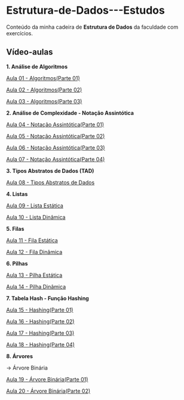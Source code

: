 # Estrutura-de-Dados---Estudos

Conteúdo da minha cadeira de **Estrutura de Dados** da faculdade com exercícios.

## Vídeo-aulas

**1. Análise de Algoritmos**

[Aula 01 - Algoritmos(Parte 01)](https://drive.google.com/file/d/1tYSrvdPLEKiCTYoJCn8L5bSRMruJhOEB/view?usp=drive_web&authuser=1)

[Aula 02 - Algoritmos(Parte 02)](https://drive.google.com/file/d/1VDt7GYBpzThthv9JRmYBrzpeuIdU_Z2X/view?usp=drive_web&authuser=1)

[Aula 03 - Algoritmos(Parte 03)](https://drive.google.com/file/d/1ZuZlFPF67-zQlyvbe-nCOn0i8y4GNkbp/view?usp=drive_web&authuser=1)


**2. Análise de Complexidade - Notação Assintótica**

[Aula 04 - Notação Assintótica(Parte 01)](https://drive.google.com/file/d/1sRudNOwwTBc2Ye6amCrx2bgQIVFYWPbY/view?usp=drive_web&authuser=1)

[Aula 05 - Notação Assintótica(Parte 02)](https://drive.google.com/file/d/1v_6u5a2DC5VkIjfT5nLThhzOllGMkUKC/view?usp=drive_web&authuser=1)

[Aula 06 - Notação Assintótica(Parte 03)](https://drive.google.com/file/d/1DDc7GJccwL95FdTa4_HqLeM_goBb2Zvv/view?usp=drive_web&authuser=1)

[Aula 07 - Notação Assintótica(Parte 04)](https://drive.google.com/file/d/1VH3ZZoGXxoFGwl9Tt1lUFYax9YByUnAz/view?usp=drive_web&authuser=1)

**3. Tipos Abstratos de Dados (TAD)**

[Aula 08 - Tipos Abstratos de Dados](https://drive.google.com/file/d/14ltXErtLWduFRRPZ35FmMxYvUHbA8i4G/view?usp=drive_web&authuser=1)

**4. Listas**

[Aula 09 - Lista Estática](https://drive.google.com/file/d/13IOZqF0KwhysCWM5s-_TZfVwNTwXVOWc/view?usp=drive_web&authuser=1)

[Aula 10 - Lista Dinâmica](https://drive.google.com/file/d/1wB-MB1VBW03RiPVIjFCXxRwrwNyxrGXr/view?usp=drive_web&authuser=1)

**5. Filas**

[Aula 11 - Fila Estática](https://drive.google.com/file/d/1k9QfTjPdcwVJr5KwGp6BFslthHjw-mkx/view?usp=drive_web&authuser=1)

[Aula 12 - Fila Dinâmica](https://drive.google.com/file/d/1BK4FPevZMxDWBmPJdxyNg3umJr_J14hS/view?usp=drive_web&authuser=1)

**6. Pilhas**

[Aula 13 - Pilha Estática](https://drive.google.com/file/d/1jIAz9fxqUMrRGpMumeTGeZL1zeEg64lo/view?usp=drive_web&authuser=1)

[Aula 14 - Pilha Dinâmica](https://drive.google.com/file/d/11mPPnqhLG25uLzv_Fwlp8zVLyFrI9jKh/view?usp=drive_web&authuser=1)

**7. Tabela Hash - Função Hashing**

[Aula 15 - Hashing(Parte 01)](https://drive.google.com/file/d/1-AUZqqgBYBhYxoBv9Fpv_JEUREIGQaCF/view?usp=drive_web&authuser=1)

[Aula 16 - Hashing(Parte 02)](https://drive.google.com/file/d/1Qvb1pZUubV7ZKpWEoK6_SgyiG0n-N5hE/view?usp=drive_web&authuser=1)

[Aula 17 - Hashing(Parte 03)](https://drive.google.com/file/d/1WoEKni01cL7HiNTY6GS2dy0f7AcWG6c4/view?usp=drive_web&authuser=1)

[Aula 18 - Hashing(Parte 04)](https://drive.google.com/file/d/1Y2_Ca7ur483_vlLflCJDkhMVi8_4Sxnx/view?usp=drive_web&authuser=1)

**8. Árvores**

-> Árvore Binária

[Aula 19 - Árvore Binária(Parte 01)](https://drive.google.com/file/d/1wUSs7gL5OV59Yx2St2_TnwoRuaNyDFi8/view?usp=drive_web&authuser=1)

[Aula 20 - Árvore Binária(Parte 02)](https://drive.google.com/file/d/1ZNDwMZK2UP9JgukyD0SmdviH9khrAdRQ/view?usp=drive_web&authuser=1)

